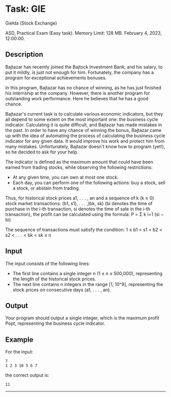 # Task: GIE
Giełda (Stock Exchange)

ASD, Practical Exam (Easy task). Memory Limit: 128 MB. February 4, 2023, 12:00:00.

## Description

Bajtazar has recently joined the Bajtock Investment Bank, and his salary, to put it mildly, is just not enough for him. Fortunately, the company has a program for exceptional achievements bonuses.

In this program, Bajtazar has no chance of winning, as he has just finished his internship at the company. However, there is another program for outstanding work performance. Here he believes that he has a good chance.

Bajtazar's current task is to calculate various economic indicators, but they all depend to some extent on the most important one: the business cycle indicator. Calculating it is quite difficult, and Bajtazar has made mistakes in the past. In order to have any chance of winning the bonus, Bajtazar came up with the idea of automating the process of calculating the business cycle indicator for any given data. It would improve his work and protect him from many mistakes. Unfortunately, Bajtazar doesn't know how to program (yet!), so he decided to ask for your help.

The indicator is defined as the maximum amount that could have been earned from trading stocks, while observing the following restrictions:
- At any given time, you can own at most one stock.
- Each day, you can perform one of the following actions: buy a stock, sell a stock, or abstain from trading.

Thus, for historical stock prices a1, . . . , an and a sequence of k (k ≥ 0) stock market transactions: (b1, s1), . . . ,(bk, sk) (bi denotes the time of purchase in the i-th transaction, si denotes the time of sale in the i-th transaction), the profit can be calculated using the formula:
P =
Σ
k
i=1
(si − bi)

The sequence of transactions must satisfy the condition:
1 ≤ b1 < s1 < b2 < s2 < . . . < bk < sk ≤ n

## Input

The input consists of the following lines:

- The first line contains a single integer n (1 ≤ n ≤ 500,000), representing the length of the historical stock prices.
- The next line contains n integers in the range [1, 10^9], representing the stock prices on consecutive days (a1, . . . , an).

## Output

Your program should output a single integer, which is the maximum profit Popt, representing the business cycle indicator.

## Example

For the input:

```
7
1 2 3 10 5 6 7
```

the correct output is:

```
11
```

---
